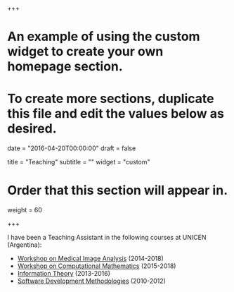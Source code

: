 +++
# An example of using the custom widget to create your own homepage section.
# To create more sections, duplicate this file and edit the values below as desired.

date = "2016-04-20T00:00:00"
draft = false

title = "Teaching"
subtitle = ""
widget = "custom"

# Order that this section will appear in.
weight = 60

+++

I have been a Teaching Assistant in the following courses at UNICEN (Argentina):

- [Workshop on Medical Image Analysis](http://tallerim.alumnos.exa.unicen.edu.ar/) (2014-2018)
- [Workshop on Computational Mathematics](http://tudai1-1.alumnos.exa.unicen.edu.ar/taller-de-matematica-computacional) (2015-2018)
- [Information Theory](http://www.exa.unicen.edu.ar/catedras/teoinfo/) (2013-2016)
- [Software Development Methodologies](http://metodologias.alumnos.exa.unicen.edu.ar/) (2010-2012)
